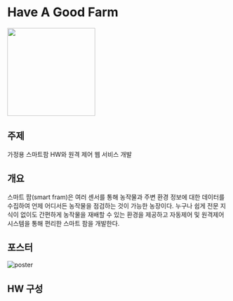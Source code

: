 # Have A Good Farm 
<img src = "https://github.com/LauraBoraKim/HaveAGoodFarm/blob/main/img/logo2.png?raw=true" width="200">

## 주제
가정용 스마트팜 HW와 원격 제어 웹 서비스 개발

## 개요
스마트 팜(smart fram)은 여러 센서를 통해 농작물과 주변 환경 정보에 대한 데이터를 수집하여 언제 어디서든 농작물을 점검하는 것이 가능한 농장이다.  누구나 쉽게 전문 지식이 없이도 간편하게 농작물을 재배할 수 있는 환경을 제공하고 자동제어 및 원격제어 시스템을 통해 편리한 스마트 팜을 개발한다.

## 포스터

![poster](https://github.com/LauraBoraKim/HaveAGoodFarm/blob/main/%ED%95%B4%EB%B8%8C%EC%96%B4%EA%B5%BF%ED%8C%9C%20%ED%8F%AC%EC%8A%A4%ED%84%B02%20(pdf.io).png?raw=true)


## HW 구성
